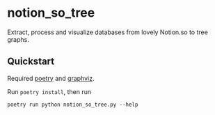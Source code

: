 # notion_so_tree
Extract, process and visualize databases from lovely Notion.so to tree graphs.

## Quickstart
Required [poetry](https://github.com/sdispater/poetry#installation) and [graphviz](https://www.graphviz.org/download/).

Run `poetry install`, then run
 
`poetry run python notion_so_tree.py --help`
